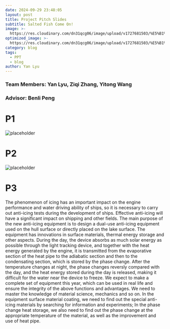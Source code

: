 ```yaml
---
date: 2024-09-29 23:48:05
layout: post
title: Project Pitch Slides
subtitle: Salted Fish Come On!
image: >-
  https://res.cloudinary.com/dn31qcg06/image/upload/v1727681503/%E5%B1%8F%E5%B9%95%E6%88%AA%E5%9B%BE_2024-09-30_153108_dr2jaf.png
optimized_image: >-
  https://res.cloudinary.com/dn31qcg06/image/upload/v1727681503/%E5%B1%8F%E5%B9%95%E6%88%AA%E5%9B%BE_2024-09-30_153108_dr2jaf.png
category: blog
tags:
  - PPT
  - blog
author: Yan Lyu
---
```


### Team Members: Yan Lyu, Ziqi Zhang, Yitong Wang
### Advisor: Benli Peng

# P1
![placeholder](https://res.cloudinary.com/dn31qcg06/image/upload/v1727681503/%E5%B1%8F%E5%B9%95%E6%88%AA%E5%9B%BE_2024-09-30_153108_dr2jaf.png)
 

# P2
![placeholder](https://res.cloudinary.com/dn31qcg06/image/upload/v1727682929/%E5%B1%8F%E5%B9%95%E6%88%AA%E5%9B%BE_2024-09-30_155505_yruwdi.png)

# P3
The phenomenon of icing has an important impact on the engine performance and water driving ability of ships, so it is necessary to carry out anti-icing tests during the development of ships. Effective anti-icing will have a significant impact on shipping and other fields. The main purpose of the new anti-icing equipment is to design a dual-use anti-icing equipment used on the hull surface or directly placed on the lake surface. The equipment has innovations in surface materials, thermal energy storage and other aspects. During the day, the device absorbs as much solar energy as possible through the light tracking device, and together with the heat energy generated by the engine, it is transmitted from the evaporative section of the heat pipe to the adiabatic section and then to the condensating section, which is stored by the phase change. After the temperature changes at night, the phase changes reversly compared with the day, and the heat energy stored during the day is released, making it difficult for the water near the device to freeze. We expect to make a complete set of equipment this year, which can be used in real life and ensure the integrity of the above functions and advantages. We need to master the knowledge of material science, mechanics and so on. In the equipment surface material coating, we need to find out the special anti-icing materials by searching for information and experiments; In the phase change heat storage, we also need to find out the phase change at the appropriate temperature of the material, as well as the improvement and use of heat pipe.






